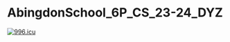 # AbingdonSchool_6P_CS_23-24_DYZ

[![996.icu](https://img.shields.io/badge/link-996.icu-red.svg)](https://996.icu)